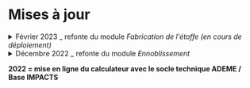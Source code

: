 # Mises à jour

<details>

<summary>Février 2023 _ refonte du module <em>Fabrication de l'étoffe (en cours de déploiement)</em></summary>

* Tissage : suppression du paramètre "Duites.m" \
  (utilisé dans le Socle Technique ADEME mais non maîtrisé par les industriels/marques)
* Tissage : ajout du paramètre "Titrage" (exprimé en Nm)&#x20;
* Tricotage : possibilité de préciser la technique utilisée (rectiligne, circulaire, seamless)
* Poids & Grammage par défaut : réajustement des valeurs par défaut (poids et grammage) par vêtement (t-shirt, robe, etc.) en intégrant les données moyennes du PEFCR A\&F&#x20;
* Tissage : ajout de deux indicateurs d'aide à la décision (surface d'étoffe et densité de fils) afin d'éclairer les choix de modélisation de l'utilisateur
* &#x20;Autre : ajout de deux indicateurs d'aide à la décision (grammage et surface) au début du formulaire afin d'éclairer les choix de modélisation de l'utilisateur

</details>

<details>

<summary>Décembre 2022 _ refonte du module <em>Ennoblissement</em></summary>

* Teinture : suppression des procédés majorants de la Base Impacts \
  (ne sont pas représentatifs des réalités métier = consommation d'énergie trop élevée)
* Teinture : possibilité de modéliser de la teinture sur fil/étoffe/article
* Impression : possibilité de modéliser un procédé d'impression&#x20;
* Chaleur : possibilité de préciser la source de chaleur (charbon, gaz naturel, fioul lourd, fioul léger) utilisée&#x20;
* Finition : ajout d'une étape par défaut (apprêt chimique)&#x20;

</details>

**2022 = mise en ligne du calculateur avec le socle technique ADEME / Base IMPACTS**

